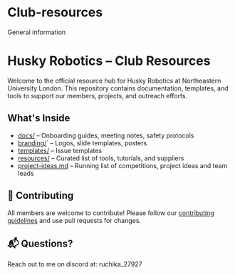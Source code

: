 # Club-resources
General information

# Husky Robotics – Club Resources

Welcome to the official resource hub for Husky Robotics at Northeastern University London. This repository contains documentation, templates, and tools to support our members, projects, and outreach efforts.

## What's Inside

- [docs/](docs/) – Onboarding guides, meeting notes, safety protocols
- [branding/](branding/)` – Logos, slide templates, posters
- [templates/](templates/) – Issue templates
- [resources/](resources/) – Curated list of tools, tutorials, and suppliers
- [project-ideas.md](project-ideas.md) – Running list of competitions, project ideas and team leads

## 🤝 Contributing

All members are welcome to contribute! Please follow our [contributing guidelines](CONTRIBUTING.md) and use pull requests for changes.

## 📬 Questions?
Reach out to me on discord at: ruchika_27927

